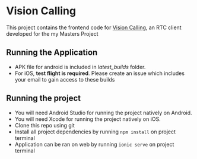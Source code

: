 # Vision Calling

This project contains the frontend code for [Vision Calling](https://vision-calling.web.app), an RTC client developed for the my Masters Project

## Running the Application

- APK file for android is included in *latest_builds* folder.
- For iOS, **test flight is required**. Please create an issue which includes your email to gain access to these builds

## Running the project

- You will need Android Studio for running the project natively on Android.
- You will need Xcode for running the project natively on iOS.
- Clone this repo using git
- Install all project dependencies by running `npm install` on project terminal
- Application can be ran on web by running `ionic serve` on project terminal
